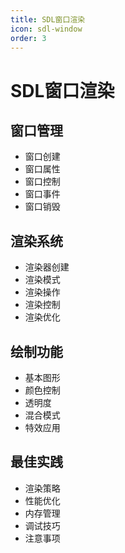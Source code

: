 ```yaml
---
title: SDL窗口渲染
icon: sdl-window
order: 3
---
```


# SDL窗口渲染

## 窗口管理
- 窗口创建
- 窗口属性
- 窗口控制
- 窗口事件
- 窗口销毁

## 渲染系统
- 渲染器创建
- 渲染模式
- 渲染操作
- 渲染控制
- 渲染优化

## 绘制功能
- 基本图形
- 颜色控制
- 透明度
- 混合模式
- 特效应用

## 最佳实践
- 渲染策略
- 性能优化
- 内存管理
- 调试技巧
- 注意事项
